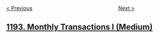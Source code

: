 <!--|This file generated by command(leetcode description); DO NOT EDIT.    |-->
<!--+----------------------------------------------------------------------+-->
<!--|@author    openset <openset.wang@gmail.com>                           |-->
<!--|@link      https://github.com/openset                                 |-->
<!--|@home      https://github.com/tonymontaro/leetcode-hints                        |-->
<!--+----------------------------------------------------------------------+-->

[< Previous](https://github.com/tonymontaro/leetcode-hints/tree/master/problems/critical-connections-in-a-network "Critical Connections in a Network")
　　　　　　　　　　　　　　　　
[Next >](https://github.com/tonymontaro/leetcode-hints/tree/master/problems/tournament-winners "Tournament Winners")

## [1193. Monthly Transactions I (Medium)](https://leetcode.com/problems/monthly-transactions-i "每月交易 I")


